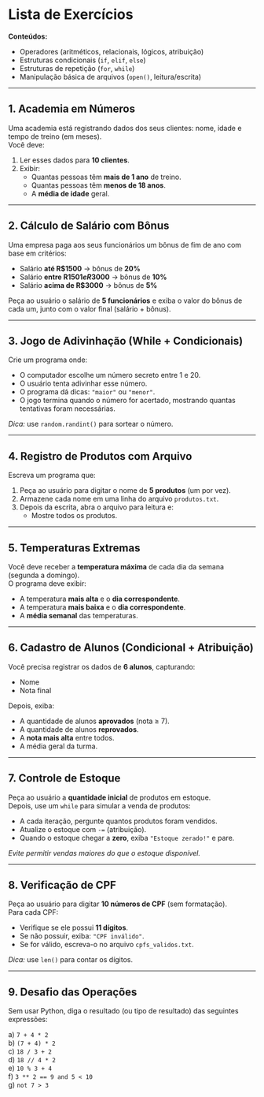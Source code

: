 # Lista de Exercícios

**Conteúdos:**  
- Operadores (aritméticos, relacionais, lógicos, atribuição)  
- Estruturas condicionais (`if`, `elif`, `else`)  
- Estruturas de repetição (`for`, `while`)  
- Manipulação básica de arquivos (`open()`, leitura/escrita)

---

## 1. Academia em Números

Uma academia está registrando dados dos seus clientes: nome, idade e tempo de treino (em meses).  
Você deve:

1. Ler esses dados para **10 clientes**.
2. Exibir:
   - Quantas pessoas têm **mais de 1 ano** de treino.
   - Quantas pessoas têm **menos de 18 anos**.
   - A **média de idade** geral.

---

## 2. Cálculo de Salário com Bônus

Uma empresa paga aos seus funcionários um bônus de fim de ano com base em critérios:

- Salário **até R$1500** → bônus de **20%**
- Salário **entre R$1501 e R$3000** → bônus de **10%**
- Salário **acima de R$3000** → bônus de **5%**

Peça ao usuário o salário de **5 funcionários** e exiba o valor do bônus de cada um, junto com o valor final (salário + bônus).

---

## 3. Jogo de Adivinhação (While + Condicionais)

Crie um programa onde:

- O computador escolhe um número secreto entre 1 e 20.
- O usuário tenta adivinhar esse número.
- O programa dá dicas: `"maior"` ou `"menor"`.
- O jogo termina quando o número for acertado, mostrando quantas tentativas foram necessárias.

*Dica:* use `random.randint()` para sortear o número.

---

## 4. Registro de Produtos com Arquivo

Escreva um programa que:

1. Peça ao usuário para digitar o nome de **5 produtos** (um por vez).
2. Armazene cada nome em uma linha do arquivo `produtos.txt`.
3. Depois da escrita, abra o arquivo para leitura e:
   - Mostre todos os produtos.

---

## 5. Temperaturas Extremas

Você deve receber a **temperatura máxima** de cada dia da semana (segunda a domingo).  
O programa deve exibir:

- A temperatura **mais alta** e o **dia correspondente**.
- A temperatura **mais baixa** e o **dia correspondente**.
- A **média semanal** das temperaturas.

---

## 6. Cadastro de Alunos (Condicional + Atribuição)

Você precisa registrar os dados de **6 alunos**, capturando:

- Nome
- Nota final

Depois, exiba:

- A quantidade de alunos **aprovados** (nota ≥ 7).
- A quantidade de alunos **reprovados**.
- A **nota mais alta** entre todos.
- A média geral da turma.

---

## 7. Controle de Estoque

Peça ao usuário a **quantidade inicial** de produtos em estoque.  
Depois, use um `while` para simular a venda de produtos:

- A cada iteração, pergunte quantos produtos foram vendidos.
- Atualize o estoque com `-=` (atribuição).
- Quando o estoque chegar a **zero**, exiba `"Estoque zerado!"` e pare.

*Evite permitir vendas maiores do que o estoque disponível.*

---

## 8. Verificação de CPF

Peça ao usuário para digitar **10 números de CPF** (sem formatação).  
Para cada CPF:

- Verifique se ele possui **11 dígitos**.
- Se não possuir, exiba: `"CPF inválido"`.
- Se for válido, escreva-o no arquivo `cpfs_validos.txt`.

*Dica:* use `len()` para contar os dígitos.

---

## 9. Desafio das Operações

Sem usar Python, diga o resultado (ou tipo de resultado) das seguintes expressões:

a) `7 + 4 * 2`  
b) `(7 + 4) * 2`  
c) `18 / 3 + 2`  
d) `18 // 4 * 2`  
e) `10 % 3 + 4`  
f) `3 ** 2 == 9 and 5 < 10`  
g) `not 7 > 3`  
